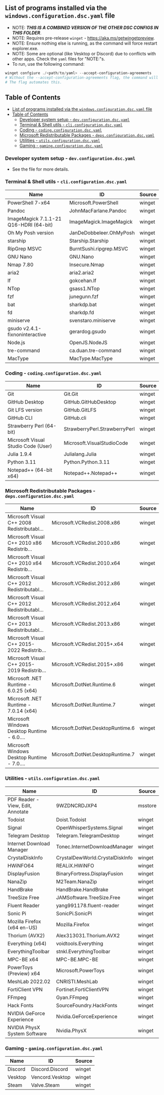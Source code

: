 List of programs installed via the `windows.configuration.dsc.yaml` file
---
* NOTE: ***THIS IS A COMBINED VERSION OF THE OTHER DSC CONFIGS IN THIS FOLDER***.
* NOTE: Requires pre-release `winget` - https://aka.ms/getwingetpreview.
* NOTE: Ensure nothing else is running, as the command will force restart explorer.exe.
* NOTE: Some are optional (like Vesktop or Discord) due to conflicts with other apps. Check the `yaml` files for "NOTE:"s.
* To run, use the following command:
```powershell
winget confgiure ./<path/to/yaml> --accept-configuration-agreements
# Without the --accept-configuration-agreements flag, the command will validate and then prompt you to accept the agreements.
# The flag automates this.
```

## Table of Contents
- [List of programs installed via the `windows.configuration.dsc.yaml` file](#list-of-programs-installed-via-the-windowsconfigurationdscyaml-file)
- [Table of Contents](#table-of-contents)
  - [Developer system setup - `dev.configuration.dsc.yaml`](#developer-system-setup---devconfigurationdscyaml)
  - [Terminal \& Shell utils - `cli.configuration.dsc.yaml`](#terminal--shell-utils---cliconfigurationdscyaml)
  - [Coding - `coding.configuration.dsc.yaml`](#coding---codingconfigurationdscyaml)
  - [Microsoft Redistributable Packages - `deps.configuration.dsc.yaml`](#microsoft-redistributable-packages---depsconfigurationdscyaml)
  - [Utilities - `utils.configuration.dsc.yaml`](#utilities---utilsconfigurationdscyaml)
  - [Gaming - `gaming.configuration.dsc.yaml`](#gaming---gamingconfigurationdscyaml)

### Developer system setup - `dev.configuration.dsc.yaml`
* See the file for more details.

### Terminal & Shell utils - `cli.configuration.dsc.yaml`
| Name                                      | ID                                         | Source      |
|-------------------------------------------|--------------------------------------------|-------------|
| PowerShell 7-x64                          | Microsoft.PowerShell                       | winget      |
| Pandoc                                    | JohnMacFarlane.Pandoc                      | winget      |
| ImageMagick 7.1.1-21 Q16-HDRI (64-bit)    | ImageMagick.ImageMagick                    | winget      |
| Oh My Posh version                        | JanDeDobbeleer.OhMyPosh                    | winget      |
| starship                                  | Starship.Starship                          | winget      |
| RipGrep MSVC                              | BurntSushi.ripgrep.MSVC                    | winget      |
| GNU Nano                                  | GNU.Nano                                   | winget      |
| Nmap 7.80                                 | Insecure.Nmap                              | winget      |
| aria2                                     | aria2.aria2                                | winget      |
| lf                                        | gokcehan.lf                                | winget      |
| NTop                                      | gsass1.NTop                                | winget      |
| fzf                                       | junegunn.fzf                               | winget      |
| bat                                       | sharkdp.bat                                | winget      |
| fd                                        | sharkdp.fd                                 | winget      |
| miniserve                                 | svenstaro.miniserve                        | winget      |
| gsudo v2.4.1-fixnoninteractive            | gerardog.gsudo                             | winget      |
| Node.js                                   | OpenJS.NodeJS                              | winget      |
| tre-command                               | ca.duan.tre-command                        | winget      |
| MacType                                   | MacType.MacType                            | winget      |

### Coding - `coding.configuration.dsc.yaml`
| Name                                      | ID                                         | Source      |
|-------------------------------------------|--------------------------------------------|-------------|
| Git                                       | Git.Git                                    | winget      |
| GitHub Desktop                            | GitHub.GitHubDesktop                       | winget      |
| Git LFS version                           | GitHub.GitLFS                              | winget      |
| GitHub CLI                                | GitHub.cli                                 | winget      |
| Strawberry Perl (64-bit)                  | StrawberryPerl.StrawberryPerl              | winget      |
| Microsoft Visual Studio Code (User)       | Microsoft.VisualStudioCode                 | winget      |
| Julia 1.9.4                               | Julialang.Julia                            | winget      |
| Python 3.11                               | Python.Python.3.11                         | winget      |
| Notepad++ (64-bit x64)                    | Notepad++.Notepad++                        | winget      |

### Microsoft Redistributable Packages - `deps.configuration.dsc.yaml`
| Name                                       | ID                                    | Source |
|--------------------------------------------|---------------------------------------|--------|
| Microsoft Visual C++ 2008 Redistributabl…  | Microsoft.VCRedist.2008.x86           | winget |
| Microsoft Visual C++ 2010  x86 Redistrib…  | Microsoft.VCRedist.2010.x86           | winget |
| Microsoft Visual C++ 2010  x64 Redistrib…  | Microsoft.VCRedist.2010.x64           | winget |
| Microsoft Visual C++ 2012 Redistributabl…  | Microsoft.VCRedist.2012.x86           | winget |
| Microsoft Visual C++ 2012 Redistributabl…  | Microsoft.VCRedist.2012.x64           | winget |
| Microsoft Visual C++ 2013 Redistributabl…  | Microsoft.VCRedist.2013.x86           | winget |
| Microsoft Visual C++ 2015-2022 Redistrib…  | Microsoft.VCRedist.2015+.x64          | winget |
| Microsoft Visual C++ 2015-2019 Redistrib…  | Microsoft.VCRedist.2015+.x86          | winget |
| Microsoft .NET Runtime - 6.0.25 (x64)      | Microsoft.DotNet.Runtime.6            | winget |
| Microsoft .NET Runtime - 7.0.14 (x64)      | Microsoft.DotNet.Runtime.7            | winget |
| Microsoft Windows Desktop Runtime - 6.0.…  | Microsoft.DotNet.DesktopRuntime.6     | winget |
| Microsoft Windows Desktop Runtime - 7.0.…  | Microsoft.DotNet.DesktopRuntime.7     | winget |

### Utilities - `utils.configuration.dsc.yaml`
| Name                                       | ID                                         | Source      |
|--------------------------------------------|--------------------------------------------|-------------|
| PDF Reader - View, Edit, Annotate          | 9WZDNCRDJXP4                               | msstore     |
| Todoist                                    | Doist.Todoist                              | winget      |
| Signal                                     | OpenWhisperSystems.Signal                  | winget      |
| Telegram Desktop                           | Telegram.TelegramDesktop                   | winget      |
| Internet Download Manager                  | Tonec.InternetDownloadManager              | winget      |
| CrystalDiskInfo                            | CrystalDewWorld.CrystalDiskInfo            | winget      |
| HWiNFO64                                   | REALiX.HWiNFO                              | winget      |
| DisplayFusion                              | BinaryFortress.DisplayFusion               | winget      |
| NanaZip                                    | M2Team.NanaZip                             | winget      |
| HandBrake                                  | HandBrake.HandBrake                        | winget      |
| TreeSize Free                              | JAMSoftware.TreeSize.Free                  | winget      |
| Fluent Reader                              | yang991178.fluent-reader                   | winget      |
| Sonic Pi                                   | SonicPi.SonicPi                            | winget      |
| Mozilla Firefox (x64 en-US)                | Mozilla.Firefox                            | winget      |
| Thorium (AVX2)                             | Alex313031.Thorium.AVX2                    | winget      |
| Everything            (x64)                | voidtools.Everything                       | winget      |
| EverythingToolbar                          | stnkl.EverythingToolbar                    | winget      |
| MPC-BE x64                                 | MPC-BE.MPC-BE                              | winget      |
| PowerToys (Preview) x64                    | Microsoft.PowerToys                        | winget      |
| MeshLab 2022.02                            | CNRISTI.MeshLab                            | winget      |
| FortiClient VPN                            | Fortinet.FortiClientVPN                    | winget      |
| FFmpeg                                     | Gyan.FFmpeg                                | winget      |
| Hack Fonts                                 | SourceFoundry.HackFonts                    | winget      |
| NVIDIA GeForce Experience                  | Nvidia.GeForceExperience                   | winget      |
| NVIDIA PhysX System Software               | Nvidia.PhysX                               | winget      |

### Gaming - `gaming.configuration.dsc.yaml`
| Name                                       | ID                                         | Source      |
|--------------------------------------------|--------------------------------------------|-------------|
| Discord                                    | Discord.Discord                            | winget      |
| Vesktop                                    | Vencord.Vesktop                            | winget      |
| Steam                                      | Valve.Steam                                | winget      |
